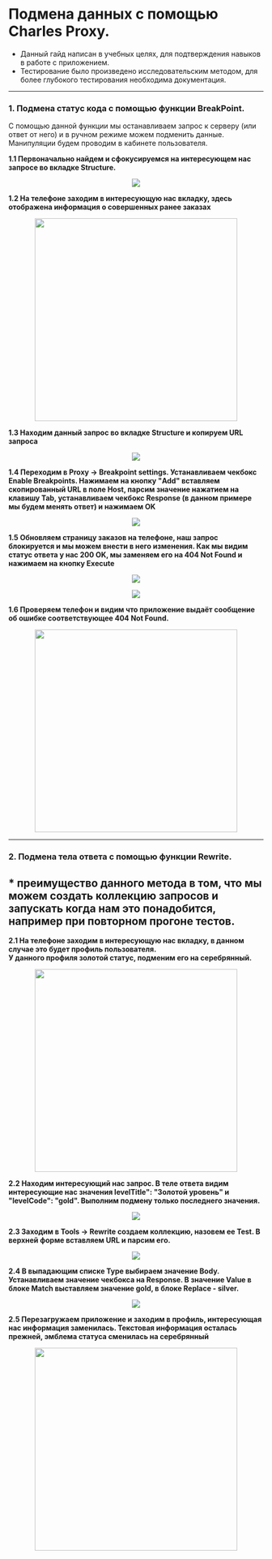 # Подмена данных с помощью Charles Proxy.


- Данный гайд написан в учебных целях, для подтверждения навыков в работе с приложением.
- Тестирование было произведено исследовательским методом, для более глубокого тестирования необходима документация.

---

### 1. Подмена статус кода с помощью функции BreakPoint.

С помощью данной функции мы останавливаем запрос к серверу (или ответ от него) и в ручном режиме можем подменить данные.
Манипуляции будем проводим в кабинете пользователя.

**1.1 Первоначально найдем и сфокусируемся на интересующем нас запросе во вкладке Structure.** 

<p align="center">
  <img src="https://user-images.githubusercontent.com/112896404/205890231-bfb91d62-026a-42b8-bb4a-d1a2f2a53397.png">
</p>

**1.2 На телефоне заходим в интересующую нас вкладку, здесь отображена информация о совершенных ранее заказах**

<p align="center">
  <img src="https://user-images.githubusercontent.com/112896404/205906034-ba67baa5-884d-4602-9585-0c386b883c58.png" width="400">
</p>

**1.3 Находим данный запрос во вкладке Structure и копируем URL запроса**

<p align="center">
  <img src="https://user-images.githubusercontent.com/112896404/205899177-aa453cec-3eeb-457a-afc1-28b58c486a66.png">
</p>

**1.4 Переходим в Proxy -> Breakpoint settings. Устанавливаем чекбокс Enable Breakpoints. Нажимаем на кнопку "Add" вставляем скопированный URL в поле Host, парсим значение нажатием на клавишу Tab, устанавливаем чекбокс Response (в данном примере мы будем менять ответ) и нажимаем OK**

<p align="center">
  <img src="https://user-images.githubusercontent.com/112896404/205900727-84ca2aa3-5599-4650-a88b-d45e683681f9.png">
</p>

**1.5 Обновляем страницу заказов на телефоне, наш запрос блокируется и мы можем внести в него изменения. Как мы видим статус ответа у нас 200 OK, мы заменяем его на 404 Not Found и нажимаем на кнопку Execute**


<p align="center">
  <img src="https://user-images.githubusercontent.com/112896404/205902897-5e6c7b53-27c0-41a5-9fc4-046a6da502ff.png">
</p>

<p align="center">
  <img src="https://user-images.githubusercontent.com/112896404/205902980-003c3fc8-6ff8-4555-b093-aab6c48ff786.png">
</p>

**1.6 Проверяем телефон и видим что приложение выдаёт сообщение об ошибке соответствующее 404 Not Found.**

<p align="center">
  <img src="https://user-images.githubusercontent.com/112896404/205906331-9cf7328a-428e-49e2-9724-bad60a1602c3.png" width="400">
</p>

---


### 2. Подмена тела ответа с помощью функции Rewrite.
## * преимущество данного метода в том, что мы можем создать коллекцию запросов и запускать когда нам это понадобится, например при повторном прогоне тестов.

**2.1 На телефоне заходим в интересующую нас вкладку, в данном случае это будет профиль пользователя.</br> У данного профиля золотой статус, подменим его на серебрянный.**

<p align="center">
  <img src="https://user-images.githubusercontent.com/112896404/205989723-ad44659e-ff80-4a5f-a82a-1a62221c251e.png" width="400">
</p>

**2.2 Находим интересующий нас запрос. В теле ответа видим интересующие нас значения levelTitle": "Золотой уровень" и "levelCode": "gold". Выполним подмену только последнего значения.**

<p align="center">
  <img src="https://user-images.githubusercontent.com/112896404/205993838-bbcb5c2f-5e4f-4892-96c1-7609d5910e73.png">
</p>

**2.3 Заходим в Tools -> Rewrite создаем коллекцию, назовем ее Test. В верхней форме вставляем URL и парсим его.**

<p align="center">
  <img src="https://user-images.githubusercontent.com/112896404/205990712-f91f65b4-c0cc-48e9-aa26-3d9a3ce3d7cc.png">
</p>

**2.4 В выпадающим списке Type выбираем значение Body. Устанавливаем значение чекбокса на Response. В значение Value в блоке Match выставляем значение gold, в блоке Replace - silver.**

<p align="center">
  <img src="https://user-images.githubusercontent.com/112896404/205990939-21af2a73-5a64-427d-8835-bfe218c3f290.png">
</p>

**2.5 Перезагружаем приложение и заходим в профиль, интересующая нас информация заменилась. Текстовая информация осталась прежней, эмблема статуса сменилась на серебрянный**

<p align="center">
  <img src="https://user-images.githubusercontent.com/112896404/205992465-d520302d-974a-41c0-802e-d9b6c587f4d0.png" width="400">
</p>
